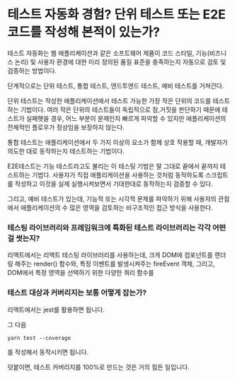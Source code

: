 # 테스트 자동화 경험? 단위 테스트 또는 E2E 코드를 작성해 본적이 있는가?

테스트 자동화는 웹 애플리케이션과 같은 소프트웨어 제품이 코드 스타일, 기능(비즈니스 논리) 및 사용자 환경에 대한 미리 정의된 품질 표준을 충족하는지 자동으로 검토 및 검증하는 방법이다.

단계적으로는 단위 테스트, 통합 테스트, 엔드투엔드 테스트, 예비 테스트를 거쳐간다.

단위 테스트는 작성한 애플리케이션에서 테스트 가능한 가장 작은 단위의 코드를 테스트하는 기법이다. 여러 작은 단위의 테스트들이 독립적으로 참,거짓을 판단하기 때문에 테스트가 실패햇을 경우, 어느 부분이 문제인지 빠르게 파악할 수 있지만 애플리케이션의 전체적인 플로우가 정상임을 보장하지 않는다.

통합 테스트는 애플리케이션에서 두 가지 이상의 요소가 함께 상호 작용할 때, 개발자가 의도한 대로 동작하는지 테스트하는 기법이다.

E2E테스트는 기능 테스트라고도 불리는 이 테스팅 기법은 말 그대로 끝에서 끝까지 테스트하는 기법다. 사용자가 직접 애플리케이션을 사용하는 것처럼 동작하도록 스크립트를 작성하고 이것을 실제 실행시켜보면서 기대한대로 동작하는지 검증할 수 있다.

그리고, 예비 테스트가 있는데, 기능적 또는 시각적 문제를 파악하기 위해 사용자의 관점에서 애플리케이션의 수 많은 영역을 검토하는 비구조적인 접근 방식을 사용한다.

### 테스팅 라이브러리와 프레임워크에 특화된 테스트 라이브러리는 각각 어떤 걸 썻는지?

리액트에서는 리액트 테스팅 라이브러리를 사용하는데, 크게 DOM에 컴포넌트를 랜더링 해주는 render() 함수와, 특정 이벤트를 발생시켜주는 fireEvent 객체, 그리고, DOM에서 특정 영역을 선택하기 위한 다양한 쿼리 함수를 

### 테스트 대상과 커버리지는 보통 어떻게 잡는가?

리액트에서는 jest를 활용하면 됩니다.

그 다음 

```
yarn test --coverage
```

를 작성해서 동작시키면 됩니다.

덧붙이면, 테스트 커버리지를 100%로 만드는 것은 거의 힘든 일입니다.